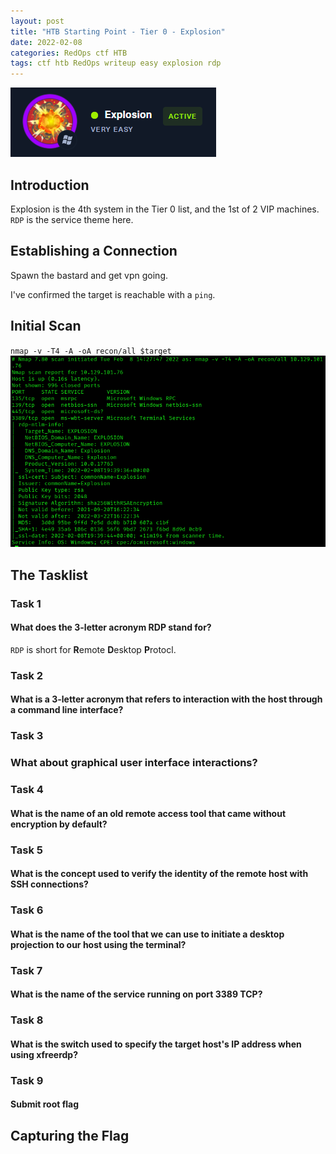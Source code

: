 ```yaml
---
layout: post
title: "HTB Starting Point - Tier 0 - Explosion"
date: 2022-02-08
categories: RedOps ctf HTB
tags: ctf htb RedOps writeup easy explosion rdp
---
```

<img src='/assets/img/ctf/htb/sp/tier0/explosion/explosion.PNG'/>

## Introduction

Explosion is the 4th system in the Tier 0 list, and the 1st of 2 VIP machines. `RDP` is the service theme here. 


## Establishing a Connection

Spawn the bastard and get vpn going.

I've confirmed the target is reachable with a `ping`.

## Initial Scan

`nmap -v -T4 -A -oA recon/all $target`
<img src='/assets/img/ctf/htb/sp/tier0/explosion/1nmap.PNG'/>


## The Tasklist

### Task 1
#### What does the 3-letter acronym RDP stand for?
`RDP` is short for **R**emote **D**esktop **P**rotocl.

### Task 2
#### What is a 3-letter acronym that refers to interaction with the host through a command line interface?

### Task 3
### What about graphical user interface interactions?

### Task 4 
#### What is the name of an old remote access tool that came without encryption by default?

### Task 5
#### What is the concept used to verify the identity of the remote host with SSH connections?

### Task 6
#### What is the name of the tool that we can use to initiate a desktop projection to our host using the terminal?

### Task 7
#### What is the name of the service running on port 3389 TCP?

### Task 8
#### What is the switch used to specify the target host's IP address when using xfreerdp?

### Task 9
####  Submit root flag

## Capturing the Flag

